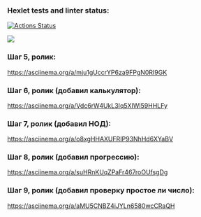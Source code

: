 ### Hexlet tests and linter status:
[![Actions Status](https://github.com/Ser054/java-project-61/workflows/hexlet-check/badge.svg)](https://github.com/Ser054/java-project-61/actions)

<a href="https://codeclimate.com/github/Ser054/java-project-61/maintainability"><img src="https://api.codeclimate.com/v1/badges/70c7c53516e4d4e77b38/maintainability" /></a>

### Шаг 5, ролик:
https://asciinema.org/a/mju1gUccrYP6za9FPgN0RI9GK

### Шаг 6, ролик (добавил калькулятор):
https://asciinema.org/a/Vdc6rW4UkL3Iq5XIWl59HHLFy

### Шаг 7, ролик (добавил НОД):
https://asciinema.org/a/o8xgHHAXUFRIP93NhHd6XYaBV

### Шаг 8, ролик (добавил прогрессию):
https://asciinema.org/a/suHRnKUqZPaFr467roOUfsgDg

### Шаг 9, ролик (добавил проверку простое ли число):
https://asciinema.org/a/aMU5CNBZ4iJYLn6580wcCRaQH

